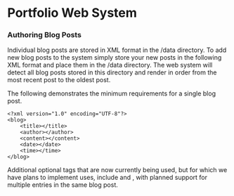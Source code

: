 # Portfolio Web System

### Authoring Blog Posts

Individual blog posts are stored in XML format in the /data directory. To add new blog posts to the system simply store your new posts in the following XML format and place them in the /data directory. The web system will detect all blog posts stored in this directory and render in order from the most recent post to the oldest post.

The following demonstrates the minimum requirements for a single blog post.

```
<?xml version="1.0" encoding="UTF-8"?>
<blog>
	<title></title>
	<author></author>
	<content></content>
	<date></date>
	<time></time>
</blog>
```

Additional optional tags that are now currently being used, but for which we have plans to implement uses, include <excerpt> and <tag>, with planned support for multiple <tag> entries in the same blog post.